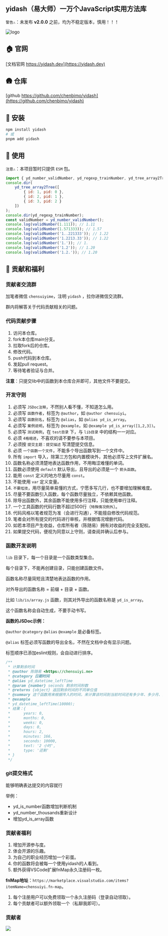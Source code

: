 ## yidash（易大师）一万个JavaScript实用方法库

`警告⚠️`：未发布 **v2.0.0** 之前，均为不稳定版本，慎用！！！

![logo](https://static.yicode.tech/logo/yidash2.png)

## 🏠 官网

[文档官网 https://yidash.dev](https://yidash.dev)

## 🛖 仓库

[github https://github.com/chenbimo/yidash](https://github.com/chenbimo/yidash)

## 🧊 安装

```bash
npm install yidash
# 或
pnpm add yidash
```

## 🍼 使用

`注意⚠️`：本项目暂时只提供 `ESM` 包。

```javascript
import { yd_number_validNumber, yd_regexp_trainNumber, yd_tree_array2Tree } from 'yidash';
console.dir(
    yd_tree_array2Tree([
        { id: 1, pid: 0 },
        { id: 2, pid: 1 },
        { id: 3, pid: 2 }
    ])
);
console.dir(yd_regexp_trainNumber);
const validNumber = yd_number_validNumber();
console.log(validNumber(1.111)); // 1.11
console.log(validNumber(1.571333)); // 1.57
console.log(validNumber('1..221333')); // 1.22
console.log(validNumber('1.2213.33')); // 1.22
console.log(validNumber('1.')); // 1.
console.log(validNumber('1.2')); // 1.20
console.log(validNumber('1.2.')); // 1.20
```

## 🎁 贡献和福利

### **贡献者交流群**

加笔者微信 `chensuiyime`，注明 `yidash` ，拉你进微信交流群。

群内将解答关于代码贡献相关的问题。

### **代码贡献步骤**

1. 访问本仓库。
2. fork本仓库main分支。
3. 拉取fork后的仓库。
4. 修改代码。
5. push代码到本仓库。
6. 发起pull request。
7. 等待笔者验证与合并。

**注意**：只提交lib中的函数到本仓库合并即可，其他文件不要提交。

### **开发守则**

1. 必须写 `JSDoc注释`，不然别人看不懂，不知道怎么用。
2. 必须写 `函数作者`，标签为 `@author`，如 `@author chensuiyi`。
3. 必须写 `函数别名`，标签为 `@alias`，如 `@alias yd_is_array`。
4. 必须写 `案例说明`，标签为 `@example`，如 `@example yd_is_array([1,2,3])`。
5. 必须写 `测试用例`，在 `test目录` 下，与 `lib目录` 中的结构一一对应。
6. 必须 `4格缩进`，不喜欢的请不要参与本项目。
7. 必须按 `提交主题：提交描述` 写清楚提交信息。
8. 必须 `一个函数一个文件`，不能多个导出函数写到一个文件中。
9. 所有 `import` 导入，除第三方包和内置模块外，其他必须写上文件扩展名。
10. 函数名称必须清楚地表达函数作用，不用晦涩难懂的单词。
11. 函数必须使用 `default` 默认导出，且导出的必须是一个 `箭头函数`。
12. 能用 `const` 定义的地方尽量用 `const`。
13. 不能使用 `var` 定义变量。
14. `不要炫技`，用尽量简单易懂的方式，宁愿多写几行，也不要增加理解难度。
15. 尽量不要函数引入函数，每个函数尽量独立，不依赖其他函数。
16. 除导出函数外，其余函数不能使用多行注释，只能使用单行注释。
17. 一个工具函数的代码行数不超过500行（`特殊情况例外`）。
18. 代码风格以笔者规范为准（会进行沟通），不能擅自修改代码规范。
19. 笔者会对所有提交的代码进行审核，并根据情况增删代码。
20. 如若本项目产生收益，仓库所有者（陈随易）拥有对收益的完全支配权。
21. 如果提交代码，便视为同意以上守则，请查阅并确认后参与。

### **函数开发说明**

`lib` 目录下，每一个目录是一个函数类型集合。

每个目录下，不能再创建目录，只能创建函数文件。

函数名称尽量简短且清楚地表达函数的作用。

对外导出的函数名称 = 前缀 + 目录 + 函数。

比如 `lib/is/array.js` 函数，则其对外导出的函数名称是 `yd_is_array`。

这个函数名称会自动生成，不要手动书写。

**函数的JSDoc示例：**

`@author` `@category` `@alias` `@example` 是必备标签。

`@alias` 标签必须写函数的导出全名，不然在文档中会有显示问题。

标签顺序已添加eslint规则，会自动进行排序。

```javascript
/**
 * 计算剩余时间
 * @author 陈随易 <https://chensuiyi.me>
 * @category 日期时间
 * @alias yd_datetime_leftTime
 * @param {number} seconds 剩余时间秒数
 * @returns {object} 返回剩余时间的不同单位值
 * @summary 这个函数用来根据传入的时间，来计算该时间到当前时间还有多少年、多少月、多少天、等等。
 * @example
 * yd_datetime_leftTime(10000);
 * 结果：{
 *      years: 0,
 *      months: 0,
 *      weeks: 0,
 *      days: 0,
 *      hours: 2,
 *      minutes: 166,
 *      seconds: 10000,
 *      text: '2 小时',
 *      type: '还剩'
 * }
 */
```

### **git提交格式**

能够明确表达提交的内容就行

举例：

-   yd_is_number函数增加判断机制
-   yd_number_thousands重新设计
-   增加yd_is_array函数

### **贡献者福利**

1. 增加开源参与度。
2. 体会开源的乐趣。
3. 为自己的职业经历增加一个彩蛋。
4. 你的函数将会被每一个使用yidash的人看到。
5. 额外获得VSCode扩展fnMap永久注册码一枚。

**fnMap地址**：`https://marketplace.visualstudio.com/items?itemName=chensuiyi.fn-map`。

1. 每个注册用户可以免费领取一个永久注册码（登录自动领取）。
2. 每个贡献者可以额外领取一个（私聊我即可）。

### **贡献者**

<a href="https://github.com/chenbimo/yidash/graphs/contributors">
  <img src="https://contrib.rocks/image?repo=chenbimo/yidash" />
</a>
